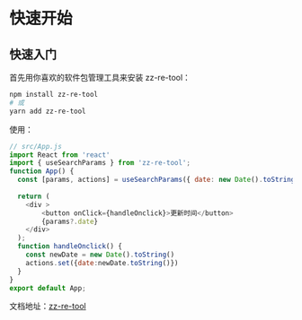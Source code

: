 # 快速开始

## 快速入门

首先用你喜欢的软件包管理工具来安装 zz-re-tool：

```bash
npm install zz-re-tool
# 或
yarn add zz-re-tool
```

使用：

```js
// src/App.js
import React from 'react'
import { useSearchParams } from 'zz-re-tool';
function App() {
  const [params, actions] = useSearchParams({ date: new Date().toString() })
  
  return (
    <div >
        <button onClick={handleOnclick}>更新时间</button>
        {params?.date}
    </div>
  );
  function handleOnclick() {
    const newDate = new Date().toString()
    actions.set({date:newDate.toString()})
  }
}
export default App;
```
文档地址：[zz-re-tool](http://www.forus616.cn:8300)
